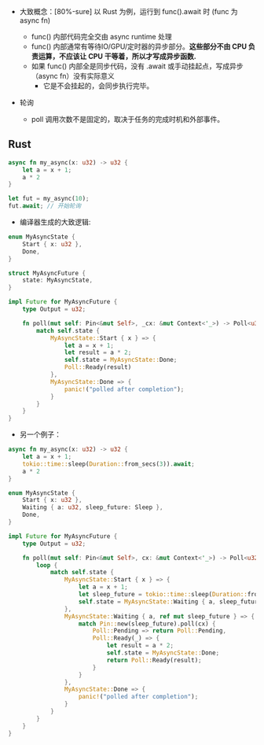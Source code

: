 - 大致概念：[80%-sure] 以 Rust 为例，运行到 func().await 时 (func 为 async fn)
    - func() 内部代码完全交由 async runtime 处理
    - func() 内部通常有等待IO/GPU/定时器的异步部分。**这些部分不由 CPU 负责运算，不应该让 CPU 干等着，所以才写成异步函数.**
    - 如果 func() 内部全是同步代码，没有 .await 或手动挂起点，写成异步（async fn）没有实际意义
        - 它是不会挂起的，会同步执行完毕。

- 轮询
    - poll 调用次数不是固定的，取决于任务的完成时机和外部事件。

## Rust

```rust
async fn my_async(x: u32) -> u32 {
    let a = x + 1;
    a * 2
}

let fut = my_async(10);
fut.await; // 开始轮询
```

- 编译器生成的大致逻辑:

```rust
enum MyAsyncState {
    Start { x: u32 },
    Done,
}

struct MyAsyncFuture {
    state: MyAsyncState,
}

impl Future for MyAsyncFuture {
    type Output = u32;

    fn poll(mut self: Pin<&mut Self>, _cx: &mut Context<'_>) -> Poll<u32> {
        match self.state {
            MyAsyncState::Start { x } => {
                let a = x + 1;
                let result = a * 2;
                self.state = MyAsyncState::Done;
                Poll::Ready(result)
            },
            MyAsyncState::Done => {
                panic!("polled after completion");
            }
        }
    }
}
```

- 另一个例子：

```rust
async fn my_async(x: u32) -> u32 {
    let a = x + 1;
    tokio::time::sleep(Duration::from_secs(3)).await;
    a * 2
}
```

```rust
enum MyAsyncState {
    Start { x: u32 },
    Waiting { a: u32, sleep_future: Sleep },
    Done,
}

impl Future for MyAsyncFuture {
    type Output = u32;

    fn poll(mut self: Pin<&mut Self>, cx: &mut Context<'_>) -> Poll<u32> {
        loop {
            match self.state {
                MyAsyncState::Start { x } => {
                    let a = x + 1;
                    let sleep_future = tokio::time::sleep(Duration::from_secs(3));
                    self.state = MyAsyncState::Waiting { a, sleep_future };
                },
                MyAsyncState::Waiting { a, ref mut sleep_future } => {
                    match Pin::new(sleep_future).poll(cx) {
                        Poll::Pending => return Poll::Pending,
                        Poll::Ready(_) => {
                            let result = a * 2;
                            self.state = MyAsyncState::Done;
                            return Poll::Ready(result);
                        }
                    }
                },
                MyAsyncState::Done => {
                    panic!("polled after completion");
                }
            }
        }
    }
}
```

